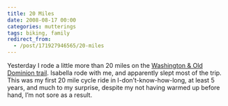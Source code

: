 ```yaml
---
title: 20 Miles
date: 2008-08-17 00:00
categories: mutterings
tags: biking, family
redirect_from:
  - /post/171927946565/20-miles
---
```

Yesterday I rode a little more than 20 miles on the [Washington &amp; Old Dominion trail](http://www.nvrpa.org/parks/wod/index.php). Isabella rode with me, and apparently slept most of the trip. This was my first 20 mile cycle ride in I-don&rsquo;t-know-how-long, at least 5 years, and much to my surprise, despite my not having warmed up before hand, I&rsquo;m not sore as a result.
